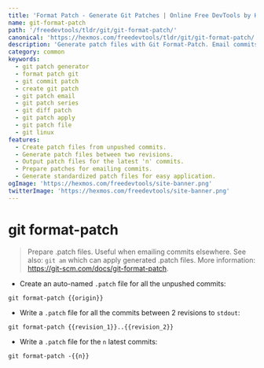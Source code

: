 ```yaml
---
title: 'Format Patch - Generate Git Patches | Online Free DevTools by Hexmos'
name: git-format-patch
path: '/freedevtools/tldr/git/git-format-patch/'
canonical: 'https://hexmos.com/freedevtools/tldr/git/git-format-patch/'
description: 'Generate patch files with Git Format-Patch. Email commits and apply patches with ease. Free online tool, no registration required.'
category: common
keywords:
  - git patch generator
  - format patch git
  - git commit patch
  - create git patch
  - git patch email
  - git patch series
  - git diff patch
  - git patch apply
  - git patch file
  - git linux
features:
  - Create patch files from unpushed commits.
  - Generate patch files between two revisions.
  - Output patch files for the latest 'n' commits.
  - Prepare patches for emailing commits.
  - Generate standardized patch files for easy application.
ogImage: 'https://hexmos.com/freedevtools/site-banner.png'
twitterImage: 'https://hexmos.com/freedevtools/site-banner.png'
---
```


# git format-patch

> Prepare .patch files. Useful when emailing commits elsewhere.
> See also: `git am` which can apply generated .patch files.
> More information: <https://git-scm.com/docs/git-format-patch>.

- Create an auto-named `.patch` file for all the unpushed commits:

`git format-patch {{origin}}`

- Write a `.patch` file for all the commits between 2 revisions to `stdout`:

`git format-patch {{revision_1}}..{{revision_2}}`

- Write a `.patch` file for the `n` latest commits:

`git format-patch -{{n}}`
